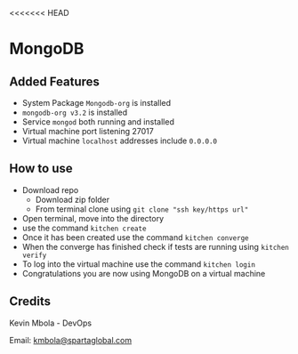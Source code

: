 <<<<<<< HEAD
# MongoDB

## Added Features 
- System Package ```Mongodb-org``` is installed
- ```mongodb-org v3.2``` is installed
- Service ```mongod``` both running and installed
- Virtual machine port listening 27017
- Virtual machine ```localhost``` addresses include ```0.0.0.0```	

## How to use 
- Download repo 
	- Download zip folder
	- From terminal clone using ```git clone "ssh key/https url"```
- Open terminal, move into the directory 
- use the command ```kitchen create```
- Once it has been created use the command ```kitchen converge```
- When the converge has finished check if tests are running using ```kitchen verify``` 
- To log into the virtual machine use the command ```kitchen login``` 
- Congratulations you are now using MongoDB on a virtual machine

## Credits

Kevin Mbola - DevOps

Email: kmbola@spartaglobal.com

